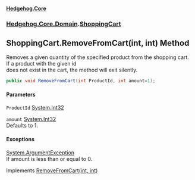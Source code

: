 #### [Hedgehog.Core](index.md 'index')
### [Hedgehog.Core.Domain](Hedgehog_Core_Domain.md 'Hedgehog.Core.Domain').[ShoppingCart](Hedgehog_Core_Domain_ShoppingCart.md 'Hedgehog.Core.Domain.ShoppingCart')
## ShoppingCart.RemoveFromCart(int, int) Method
Removes a given quantity of the specified product from the shopping cart. If a product with the given id   
does not exist in the cart, the method will exit silently.  
```csharp
public void RemoveFromCart(int ProductId, int amount=1);
```
#### Parameters
<a name='Hedgehog_Core_Domain_ShoppingCart_RemoveFromCart(int_int)_ProductId'></a>
`ProductId` [System.Int32](https://docs.microsoft.com/en-us/dotnet/api/System.Int32 'System.Int32')  
  
<a name='Hedgehog_Core_Domain_ShoppingCart_RemoveFromCart(int_int)_amount'></a>
`amount` [System.Int32](https://docs.microsoft.com/en-us/dotnet/api/System.Int32 'System.Int32')  
Defaults to 1.
  
#### Exceptions
[System.ArgumentException](https://docs.microsoft.com/en-us/dotnet/api/System.ArgumentException 'System.ArgumentException')  
If amount is less than or equal to 0.

Implements [RemoveFromCart(int, int)](https://docs.microsoft.com/en-us/dotnet/api/Hedgehog.Core.Contracts.DomainContracts.IShoppingCart.RemoveFromCart#Hedgehog_Core_Contracts_DomainContracts_IShoppingCart_RemoveFromCart_System_Int32,System_Int32_ 'Hedgehog.Core.Contracts.DomainContracts.IShoppingCart.RemoveFromCart(System.Int32,System.Int32)')  
